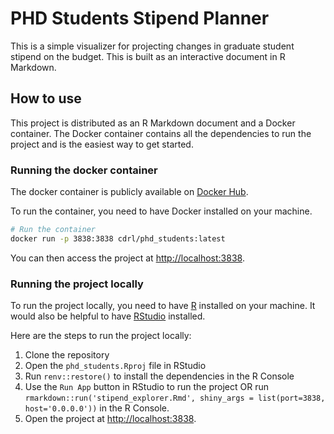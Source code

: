# PHD Students Stipend Planner

This is a simple visualizer for projecting changes in graduate student stipend 
on the budget. This is built as an interactive document in R Markdown.

## How to use

This project is distributed as  an R Markdown document and a Docker container.
The Docker container contains all the dependencies to run the project and is
the easiest way to get started.

### Running the docker container

The docker container is publicly available on [Docker Hub](https://hub.docker.com/r/cdrl/phd_students/).

To run the container, you need to have Docker installed on your machine.

```bash
# Run the container
docker run -p 3838:3838 cdrl/phd_students:latest
```

You can then access the project at [http://localhost:3838](http://localhost:3838).

### Running the project locally

To run the project locally, you need to have [R](https://www.r-project.org/) installed on your machine.
It would also be helpful to have [RStudio](https://www.rstudio.com/) installed.

Here are the steps to run the project locally:

1. Clone the repository
2. Open the `phd_students.Rproj` file in RStudio
3. Run `renv::restore()` to install the dependencies in the R Console
4. Use the `Run App` button in RStudio to run the project OR run `rmarkdown::run('stipend_explorer.Rmd', shiny_args = list(port=3838, host='0.0.0.0'))` in the R Console.
5. Open the project at [http://localhost:3838](http://localhost:3838).
